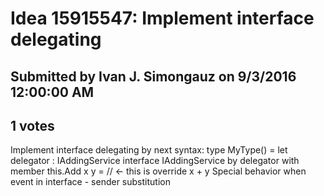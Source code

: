# Idea 15915547: Implement interface delegating #

## Submitted by Ivan J. Simongauz on 9/3/2016 12:00:00 AM

## 1 votes

Implement interface delegating by next syntax:
type MyType() =
let delegator : IAddingService
interface IAddingService by delegator with
member this.Add x y = // <- this is override
x + y
Special behavior when event in interface - sender substitution




